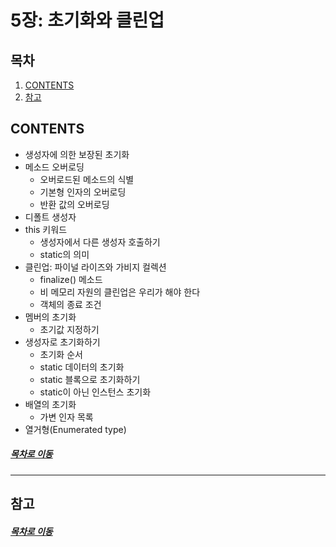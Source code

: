 5장: 초기화와 클린업
=====
## 목차
1. [CONTENTS](#CONTENTS)
2. [참고](#참고)

## CONTENTS
* 생성자에 의한 보장된 초기화
* 메소드 오버로딩
	* 오버로드된 메소드의 식별
	* 기본형 인자의 오버로딩
	* 반환 값의 오버로딩
* 디폴트 생성자
* this 키워드
	* 생성자에서 다른 생성자 호출하기
	* static의 의미
* 클린업: 파이널 라이즈와 가비지 컬렉션
	* finalize() 메소드
	* 비 메모리 자원의 클린업은 우리가 해야 한다
	* 객체의 종료 조건
* 멤버의 초기화
	* 초기값 지정하기
* 생성자로 초기화하기
	* 초기화 순서
	* static 데이터의 초기화
	* static 블록으로 초기화하기
	* static이 아닌 인스턴스 초기화
* 배열의 초기화
	* 가변 인자 목록
* 열거형(Enumerated type)

##### [목차로 이동](#목차)
- - -

## 참고

##### [목차로 이동](#목차)